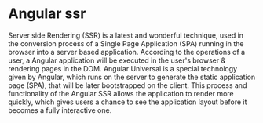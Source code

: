 # Angular ssr

Server side Rendering (SSR) is a latest and wonderful technique, used in the conversion process of a Single Page Application (SPA) running in the browser into a server based application. According to the operations of a user, a Angular application will be executed in the user's browser & rendering pages in the DOM. Angular Universal is a special technology given by Angular, which runs on the server to generate the static application page (SPA), that will be later bootstrapped on the client. This process and functionality of the Angular SSR allows the application to render more quickly, which gives users a chance to see the application layout before it becomes a fully interactive one. 

